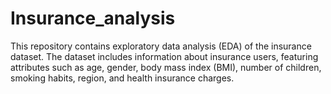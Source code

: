 # Insurance_analysis
This repository contains exploratory data analysis (EDA) of the insurance dataset. The dataset includes information about insurance users, featuring attributes such as age, gender, body mass index (BMI), number of children, smoking habits, region, and health insurance charges.
